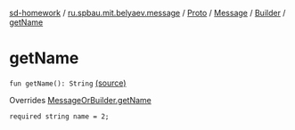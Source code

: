 [sd-homework](../../../../index.md) / [ru.spbau.mit.belyaev.message](../../../index.md) / [Proto](../../index.md) / [Message](../index.md) / [Builder](index.md) / [getName](.)

# getName

`fun getName(): String` [(source)](https://github.com/StasBel/sd-homework/blob/InstantMessenger/src/main/kotlin/ru/spbau/mit/belyaev/message/Proto.java#L593)

Overrides [MessageOrBuilder.getName](../../-message-or-builder/get-name.md)

`required string name = 2;`

